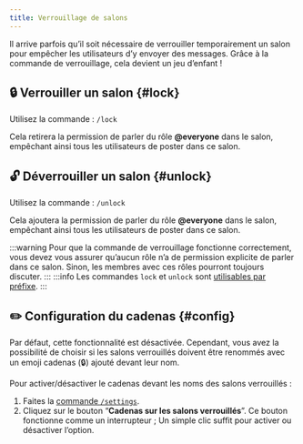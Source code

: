 ```yaml
---
title: Verrouillage de salons
---
```


Il arrive parfois qu’il soit nécessaire de verrouiller temporairement un salon pour empêcher les utilisateurs d’y envoyer des messages. Grâce à la commande de verrouillage, cela devient un jeu d’enfant !

## 🔒 Verrouiller un salon {#lock}

Utilisez la commande : ```/lock```

Cela retirera la permission de parler du rôle **@everyone** dans le salon, empêchant ainsi tous les utilisateurs de poster dans ce salon.

## 🔓 Déverrouiller un salon {#unlock}

Utilisez la commande : ```/unlock```

Cela ajoutera la permission de parler du rôle **@everyone** dans le salon, empêchant ainsi tous les utilisateurs de poster dans ce salon.

:::warning
Pour que la commande de verrouillage fonctionne correctement, vous devez vous assurer qu’aucun rôle n’a de permission explicite de parler dans ce salon. Sinon, les membres avec ces rôles pourront toujours discuter.
:::
:::info
Les commandes `lock` et `unlock` sont [utilisables par préfixe](../guides/prefix.md).
:::

## ✏️ Configuration du cadenas {#config}

Par défaut, cette fonctionnalité est désactivée. Cependant, vous avez la possibilité de choisir si les salons verrouillés doivent être renommés avec un emoji cadenas (🔒) ajouté devant leur nom.

Pour activer/désactiver le cadenas devant les noms des salons verrouillés : 
1. Faites la [commande `/settings`](../setup.md#settings).
2. Cliquez sur le bouton “**Cadenas sur les salons verrouillés**”. Ce bouton fonctionne comme un interrupteur ; Un simple clic suffit pour activer ou désactiver l’option.